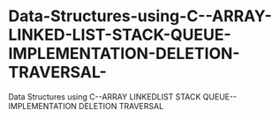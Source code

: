 # Data-Structures-using-C--ARRAY-LINKED-LIST-STACK-QUEUE-IMPLEMENTATION-DELETION-TRAVERSAL-
Data Structures using C--ARRAY LINKEDLIST STACK QUEUE-- IMPLEMENTATION DELETION TRAVERSAL
